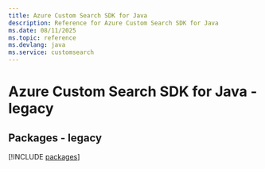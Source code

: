 ```yaml
---
title: Azure Custom Search SDK for Java
description: Reference for Azure Custom Search SDK for Java
ms.date: 08/11/2025
ms.topic: reference
ms.devlang: java
ms.service: customsearch
---
```

# Azure Custom Search SDK for Java - legacy
## Packages - legacy
[!INCLUDE [packages](custom-search-index.md)]
